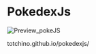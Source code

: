 # PokedexJs
![Preview_pokeJS](https://user-images.githubusercontent.com/82946371/119805097-3ae5f480-bee1-11eb-9b32-db7c99918eea.gif)

totchino.github.io/pokedexjs/
